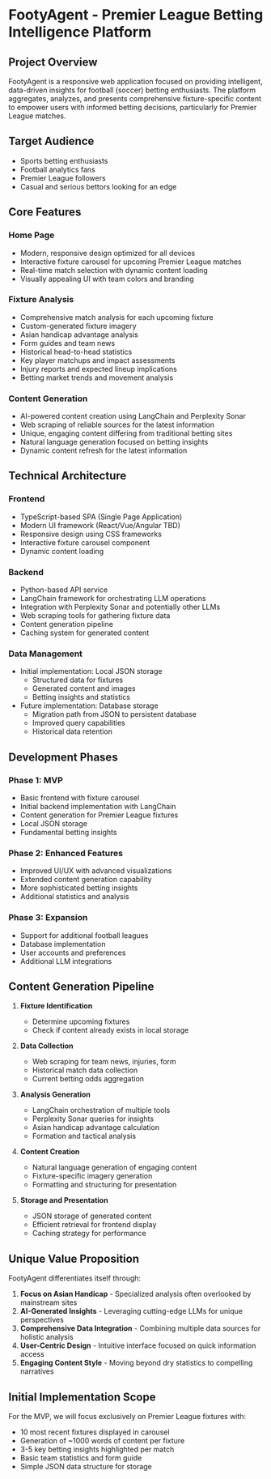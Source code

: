 # FootyAgent - Premier League Betting Intelligence Platform

## Project Overview

FootyAgent is a responsive web application focused on providing intelligent, data-driven insights for football (soccer) betting enthusiasts. The platform aggregates, analyzes, and presents comprehensive fixture-specific content to empower users with informed betting decisions, particularly for Premier League matches.

## Target Audience

- Sports betting enthusiasts
- Football analytics fans
- Premier League followers
- Casual and serious bettors looking for an edge

## Core Features

### Home Page
- Modern, responsive design optimized for all devices
- Interactive fixture carousel for upcoming Premier League matches
- Real-time match selection with dynamic content loading
- Visually appealing UI with team colors and branding

### Fixture Analysis
- Comprehensive match analysis for each upcoming fixture
- Custom-generated fixture imagery
- Asian handicap advantage analysis
- Form guides and team news
- Historical head-to-head statistics
- Key player matchups and impact assessments
- Injury reports and expected lineup implications
- Betting market trends and movement analysis

### Content Generation
- AI-powered content creation using LangChain and Perplexity Sonar
- Web scraping of reliable sources for the latest information
- Unique, engaging content differing from traditional betting sites
- Natural language generation focused on betting insights
- Dynamic content refresh for the latest information

## Technical Architecture

### Frontend
- TypeScript-based SPA (Single Page Application)
- Modern UI framework (React/Vue/Angular TBD)
- Responsive design using CSS frameworks
- Interactive fixture carousel component
- Dynamic content loading

### Backend
- Python-based API service
- LangChain framework for orchestrating LLM operations
- Integration with Perplexity Sonar and potentially other LLMs
- Web scraping tools for gathering fixture data
- Content generation pipeline
- Caching system for generated content

### Data Management
- Initial implementation: Local JSON storage
  - Structured data for fixtures
  - Generated content and images
  - Betting insights and statistics
- Future implementation: Database storage
  - Migration path from JSON to persistent database
  - Improved query capabilities
  - Historical data retention

## Development Phases

### Phase 1: MVP
- Basic frontend with fixture carousel
- Initial backend implementation with LangChain
- Content generation for Premier League fixtures
- Local JSON storage
- Fundamental betting insights

### Phase 2: Enhanced Features
- Improved UI/UX with advanced visualizations
- Extended content generation capability
- More sophisticated betting insights
- Additional statistics and analysis

### Phase 3: Expansion
- Support for additional football leagues
- Database implementation
- User accounts and preferences
- Additional LLM integrations

## Content Generation Pipeline

1. **Fixture Identification**
   - Determine upcoming fixtures
   - Check if content already exists in local storage

2. **Data Collection**
   - Web scraping for team news, injuries, form
   - Historical match data collection
   - Current betting odds aggregation

3. **Analysis Generation**
   - LangChain orchestration of multiple tools
   - Perplexity Sonar queries for insights
   - Asian handicap advantage calculation
   - Formation and tactical analysis

4. **Content Creation**
   - Natural language generation of engaging content
   - Fixture-specific imagery generation
   - Formatting and structuring for presentation

5. **Storage and Presentation**
   - JSON storage of generated content
   - Efficient retrieval for frontend display
   - Caching strategy for performance

## Unique Value Proposition

FootyAgent differentiates itself through:

1. **Focus on Asian Handicap** - Specialized analysis often overlooked by mainstream sites
2. **AI-Generated Insights** - Leveraging cutting-edge LLMs for unique perspectives
3. **Comprehensive Data Integration** - Combining multiple data sources for holistic analysis
4. **User-Centric Design** - Intuitive interface focused on quick information access
5. **Engaging Content Style** - Moving beyond dry statistics to compelling narratives

## Initial Implementation Scope

For the MVP, we will focus exclusively on Premier League fixtures with:
- 10 most recent fixtures displayed in carousel
- Generation of ~1000 words of content per fixture
- 3-5 key betting insights highlighted per match
- Basic team statistics and form guide
- Simple JSON data structure for storage
